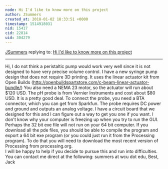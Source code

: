 ```yaml
---
node: Hi I'd like to know more on this project
author: JSummers
created_at: 2018-01-02 18:33:51 +0000
timestamp: 1514918031
nid: 15417
cid: 22814
uid: 304279
---
```




[JSummers](../profile/JSummers) replying to: [Hi I'd like to know more on this project](../notes/Droopas/12-22-2017/hi-i-d-like-to-know-more-on-this-project)

----
Hi,
I do not think a peristaltic pump would work very well since it is not designed to have very precise volume control. I have a new syringe pump design that does not require 3D printing.  It uses the linear actuator kit from Open Builds (http://openbuildspartstore.com/c-beam-linear-actuator-bundle/) You also need a NEMA 23 motor, so the actuator will run about $120 USD.
The pH probe is from Vernier Instruments and cost about $80 USD.  It is a pretty good deal.  To connect the probe, you need a BTA connector, which you can  get from Sparkfun. The probe requires DC power and ground and outputs an analog voltage.  I have a circuit board that we designed for this and I can figure out a way to get you one if you want.
I don't know why your computer is freezing up when you try to run the GUI.  Perhaps the 32 bit exe file will not run on your 64 bit computer.     If you download all the pde files, you should be able to compile the program and export a 64 bit exe program (or you could just run it from the Processing program).  To do that you will need to download the most recent version of Processing from processing.org.  
I will be happy to help if you decide to pursue this and run into difficulties.  You can contact me direct at the following: summers at wcu dot edu,
Best,
Jack 